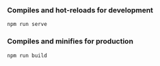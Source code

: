 
### Compiles and hot-reloads for development
```
npm run serve
```

### Compiles and minifies for production
```
npm run build
